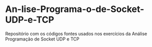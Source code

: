 # An-lise-Programa-o-de-Socket-UDP-e-TCP
Repositório com os códigos fontes usados nos exercícios da Análise Programação de Socket UDP e TCP
